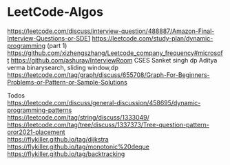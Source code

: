 # LeetCode-Algos
https://leetcode.com/discuss/interview-question/488887/Amazon-Final-Interview-Questions-or-SDE1
https://leetcode.com/study-plan/dynamic-programming (part 1)
https://github.com/xizhengszhang/Leetcode_company_frequency#microsoft
https://github.com/ashuray/InterviewRoom CSES Sanket singh dp
Aditya verma binarysearch, sliding window,dp 
https://leetcode.com/tag/graph/discuss/655708/Graph-For-Beginners-Problems-or-Pattern-or-Sample-Solutions <br>

Todos <br>
https://leetcode.com/discuss/general-discussion/458695/dynamic-programming-patterns <br>
https://leetcode.com/tag/string/discuss/1333049/ <br>
https://leetcode.com/tag/tree/discuss/1337373/Tree-question-pattern-oror2021-placement <br>
https://flykiller.github.io/tag/dijkstra <br>
https://flykiller.github.io/tag/monotonic%20deque <br>
https://flykiller.github.io/tag/backtracking <br>
